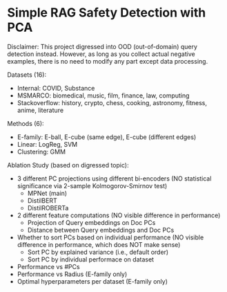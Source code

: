 # Simple RAG Safety Detection with PCA

Disclaimer: This project digressed into OOD (out-of-domain) query detection instead. However, as long as you collect actual negative examples, there is no need to modify any part except data processing.

Datasets (16):
- Internal: COVID, Substance
- MSMARCO: biomedical, music, film, finance, law, computing
- Stackoverflow: history, crypto, chess, cooking, astronomy, fitness, anime, literature

Methods (6):
- E-family: E-ball, E-cube (same edge), E-cube (different edges)
- Linear: LogReg, SVM
- Clustering: GMM 

Ablation Study (based on digressed topic): 
- 3 different PC projections using different bi-encoders (NO statistical significance via 2-sample Kolmogorov-Smirnov test)
    - MPNet (main)
    - DistilBERT
    - DistilROBERTa
- 2 different feature computations (NO visible difference in performance)
    - Projection of Query embeddings on Doc PCs
    - Distance between Query embeddings and Doc PCs
- Whether to sort PCs based on individual performance (NO visible difference in performance, which does NOT make sense)
    - Sort PC by explained variance (i.e., default order)
    - Sort PC by individual performace on dataset
- Performance vs #PCs
- Performance vs Radius (E-family only)
- Optimal hyperparameters per dataset (E-family only)